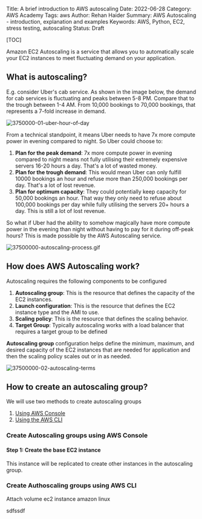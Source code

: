 Title: A brief introduction to AWS autoscaling
Date: 2022-06-28
Category: AWS Academy
Tags: aws
Author: Rehan Haider
Summary: AWS Autoscaling - introduction, explanation and examples
Keywords: AWS, Python, EC2, stress testing, autoscaling
Status: Draft


[TOC]

Amazon EC2 Autoscaling is a service that allows you to automatically scale your EC2 instances to meet fluctuating demand on your application.  

## What is autoscaling?

E.g. consider Uber's cab service. As shown in the image below, the demand for cab services is fluctuating and peaks between 5-8 PM. Compare that to the trough between 1-4 AM. From 10,000 bookings to 70,000 bookings, that represents a 7-fold increase in demand.

![3750000-01-uber-hour-of-day]({static}/images/aws-academy/37500000-01-uber-hour-of-day.png)

From a technical standpoint, it means Uber needs to have 7x more compute power in evening compared to night. So Uber could choose to:

1. **Plan for the peak demand**: 7x more compute power in evening compared to night means not fully utilising their extremely expensive servers 16-20 hours a day. That's a lot of wasted money.
2. **Plan for the trough demand**: This would mean Uber can only  fulfill 10000 bookings an hour and refuse more than 250,000 bookings per day. That's a lot of lost revenue.
3. **Plan for optimum capacity**: They could potentially keep capacity for 50,000 bookings an hour. That way they only need to refuse about 100,000 bookings per day while fully utilising the servers 20+ hours a day. This is still a lot of lost revenue.

So what if Uber had the ability to somehow magically have more compute power in the evening than night without having to pay for it during off-peak hours? This is made possible by the AWS Autoscaling service.

![37500000-autoscaling-process.gif]({static}/images/aws-academy/37500000-autoscaling-process.gif)

## How does AWS Autoscaling work?

Autoscaling requires the following components to be configured

1. **Autoscaling group**: This is the resource that defines the capacity of the EC2 instances.
2. **Launch configuration**: This is the resource that defines the EC2 instance type and the AMI to use.
3. **Scaling policy**: This is the resource that defines the scaling behavior.
5. **Target Group**: Typically autoscaling works with a load balancer that requires a target group to be defined

**Autoscaling group** configuration helps define the minimum, maximum, and desired capacity of the EC2 instances that are needed for application and then the scaling policy scales out or in as needed.

![37500000-02-autoscaling-terms]({static}/images/aws-academy/37500000-02-autoscaling-terms.png)

## How to create an autoscaling group?

We will use two methods to create autoscaling groups

1. [Using AWS Console](#create-autoscaling-groups-using-aws-console)
2. [Using the AWS CLI](#create-authoscaling-groups-using-aws-cli)


### Create Autoscaling groups using AWS Console

#### Step 1: Create the base EC2 instance
This instance will be replicated to create other instances in the autoscaling group.

### Create Authoscaling groups using AWS CLI

Attach volume ec2 instance amazon linux

sdfssdf
